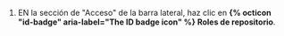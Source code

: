 1. EN la sección de "Acceso" de la barra lateral, haz clic en **{% octicon "id-badge" aria-label="The ID badge icon" %} Roles de repositorio**.
